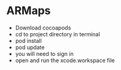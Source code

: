# ARMaps
- Download cocoapods
- cd to project directory in terminal
- pod install
- pod update
- you will need to sign in
- open and run the xcode.workspace file

